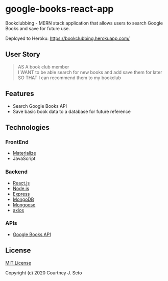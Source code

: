 # google-books-react-app

Bookclubbing - MERN stack application that allows users to search Google Books and save for future use.

Deployed to Heroku: https://bookclubbing.herokuapp.com/


## User Story

> AS A book club member <br />
> I WANT to be able search for new books and add save them for later <br />
> SO THAT I can recommend them to my bookclub


## Features

* Search Google Books API
* Save basic book data to a database for future reference


## Technologies

### FrontEnd

* [Materialize](https://materializecss.com/)
* JavaScript

### Backend

* [React.js](https://reactjs.org/)
* [Node.js](https://nodejs.org/en/)
* [Express](https://expressjs.com/)
* [MongoDB](https://www.mongodb.com/)
* [Mongoose](https://www.mongoose.com/)
* [axios](https://www.npmjs.com/package/axios)

### APIs

* [Google Books API](https://developers.google.com/books)



## License

[MIT License](https://choosealicense.com/licenses/mit/)

Copyright (c) 2020 Courtney J. Seto

